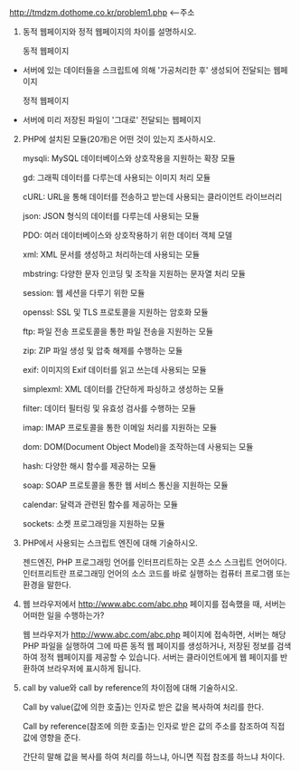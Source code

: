 http://tmdzm.dothome.co.kr/problem1.php <--주소

1. 동적 웹페이지와 정적 웹페이지의 차이를 설명하시오.
   
   동적 웹페이지
- 서버에 있는 데이터들을 스크립트에 의해 '가공처리한 후' 생성되어 전달되는 웹페이지 

   정적 웹페이지
- 서버에 미리 저장된 파일이 '그대로' 전달되는 웹페이지

2. PHP에 설치된 모듈(20개)은 어떤 것이 있는지 조사하시오.
   
   mysqli: MySQL 데이터베이스와 상호작용을 지원하는 확장 모듈

   gd: 그래픽 데이터를 다루는데 사용되는 이미지 처리 모듈

   cURL: URL을 통해 데이터를 전송하고 받는데 사용되는 클라이언트 라이브러리

   json: JSON 형식의 데이터를 다루는데 사용되는 모듈

   PDO: 여러 데이터베이스와 상호작용하기 위한 데이터 객체 모델

   xml: XML 문서를 생성하고 처리하는데 사용되는 모듈

   mbstring: 다양한 문자 인코딩 및 조작을 지원하는 문자열 처리 모듈

   session: 웹 세션을 다루기 위한 모듈

   openssl: SSL 및 TLS 프로토콜을 지원하는 암호화 모듈

   ftp: 파일 전송 프로토콜을 통한 파일 전송을 지원하는 모듈

   zip: ZIP 파일 생성 및 압축 해제를 수행하는 모듈

   exif: 이미지의 Exif 데이터를 읽고 쓰는데 사용되는 모듈

   simplexml: XML 데이터를 간단하게 파싱하고 생성하는 모듈

   filter: 데이터 필터링 및 유효성 검사를 수행하는 모듈

   imap: IMAP 프로토콜을 통한 이메일 처리를 지원하는 모듈

   dom: DOM(Document Object Model)을 조작하는데 사용되는 모듈

   hash: 다양한 해시 함수를 제공하는 모듈

   soap: SOAP 프로토콜을 통한 웹 서비스 통신을 지원하는 모듈

   calendar: 달력과 관련된 함수를 제공하는 모듈

   sockets: 소켓 프로그래밍을 지원하는 모듈

3. PHP에서 사용되는 스크립트 엔진에 대해 기술하시오.
   
   젠드엔진, PHP 프로그래밍 언어를 인터프리트하는 오픈 소스 스크립트 언어이다.
   인터프리트란  프로그래밍 언어의 소스 코드를 바로 실행하는 컴퓨터 프로그램 또는 환경을 말한다.

4. 웹 브라우저에서 http://www.abc.com/abc.php 페이지를 접속했을 때, 서버는 어떠한 일을 수행하는가?

   웹 브라우저가 http://www.abc.com/abc.php 페이지에 접속하면, 서버는 해당 PHP 파일을 실행하여 그에 따른 동적 웹 페이지를 생성하거나, 저장된 정보를 검색하여 정적 웹페이지를 제공할 수 있습니다. 
   서버는 클라이언트에게 웹 페이지를 반환하여 브라우저에 표시하게 됩니다.

5. call by value와 call by reference의 차이점에 대해 기술하시오.

   Call by value(값에 의한 호출)는 인자로 받은 값을 복사하여 처리를 한다.

   Call by reference(참조에 의한 호출)는 인자로 받은 값의 주소를 참조하여 직접 값에 영향을 준다.

   간단히 말해 값을 복사를 하여 처리를 하느냐, 아니면 직접 참조를 하느냐 차이다.
   
